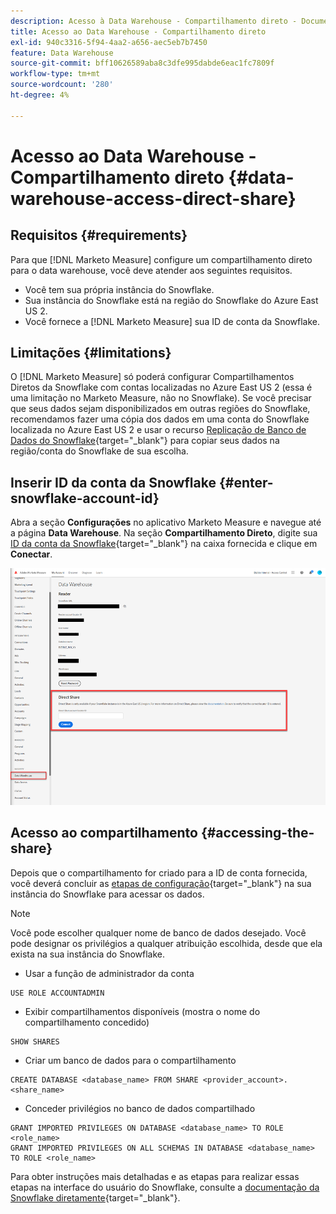 ```yaml
---
description: Acesso à Data Warehouse - Compartilhamento direto - Documentação do produto
title: Acesso ao Data Warehouse - Compartilhamento direto
exl-id: 940c3316-5f94-4aa2-a656-aec5eb7b7450
feature: Data Warehouse
source-git-commit: bff10626589aba8c3dfe995dabde6eac1fc7809f
workflow-type: tm+mt
source-wordcount: '280'
ht-degree: 4%

---
```


# Acesso ao Data Warehouse - Compartilhamento direto {#data-warehouse-access-direct-share}

## Requisitos {#requirements}

Para que [!DNL Marketo Measure] configure um compartilhamento direto para o data warehouse, você deve atender aos seguintes requisitos.

* Você tem sua própria instância do Snowflake.
* Sua instância do Snowflake está na região do Snowflake do Azure East US 2.
* Você fornece a [!DNL Marketo Measure] sua ID de conta da Snowflake.

## Limitações {#limitations}

O [!DNL Marketo Measure] só poderá configurar Compartilhamentos Diretos da Snowflake com contas localizadas no Azure East US 2 (essa é uma limitação no Marketo Measure, não no Snowflake). Se você precisar que seus dados sejam disponibilizados em outras regiões do Snowflake, recomendamos fazer uma cópia dos dados em uma conta do Snowflake localizada no Azure East US 2 e usar o recurso [Replicação de Banco de Dados do Snowflake](https://docs.snowflake.com/en/user-guide/database-replication-intro.html){target="_blank"} para copiar seus dados na região/conta do Snowflake de sua escolha.

## Inserir ID da conta da Snowflake {#enter-snowflake-account-id}

Abra a seção **Configurações** no aplicativo Marketo Measure e navegue até a página **Data Warehouse**. Na seção **Compartilhamento Direto**, digite sua [ID da conta da Snowflake](https://docs.snowflake.com/en/user-guide/admin-account-identifier.html){target="_blank"} na caixa fornecida e clique em **Conectar**.

![](assets/data-warehouse-access-direct-share-1.png)

## Acesso ao compartilhamento {#accessing-the-share}

Depois que o compartilhamento for criado para a ID de conta fornecida, você deverá concluir as [etapas de configuração](https://docs.snowflake.com/en/user-guide/data-share-consumers.html){target="_blank"} na sua instância do Snowflake para acessar os dados.

>[!NOTE]
>
>Você pode escolher qualquer nome de banco de dados desejado. Você pode designar os privilégios a qualquer atribuição escolhida, desde que ela exista na sua instância do Snowflake.

* Usar a função de administrador da conta

```
USE ROLE ACCOUNTADMIN
```

* Exibir compartilhamentos disponíveis (mostra o nome do compartilhamento concedido)

```
SHOW SHARES
```

* Criar um banco de dados para o compartilhamento

```
CREATE DATABASE <database_name> FROM SHARE <provider_account>.<share_name>
```

* Conceder privilégios no banco de dados compartilhado

```
GRANT IMPORTED PRIVILEGES ON DATABASE <database_name> TO ROLE <role_name>
GRANT IMPORTED PRIVILEGES ON ALL SCHEMAS IN DATABASE <database_name> TO ROLE <role_name>
```

Para obter instruções mais detalhadas e as etapas para realizar essas etapas na interface do usuário do Snowflake, consulte a [documentação da Snowflake diretamente](https://docs.snowflake.com/en/user-guide/data-share-consumers.html){target="_blank"}.
